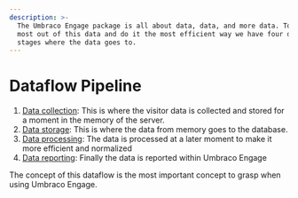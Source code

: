 ```yaml
---
description: >-
  The Umbraco Engage package is all about data, data, and more data. To make the
  most out of this data and do it the most efficient way we have four different
  stages where the data goes to.
---
```


# Dataflow Pipeline

1. [Data collection](../../../../../the-umarketingsuite-broad-overview/dataflow-pipeline/data-collection/): This is where the visitor data is collected and stored for a moment in the memory of the server.
2. [Data storage](../../../../../the-umarketingsuite-broad-overview/dataflow-pipeline/data-storage/): This is where the data from memory goes to the database.
3. [Data processing](../../../../../the-umarketingsuite-broad-overview/dataflow-pipeline/data-parsing/): The data is processed at a later moment to make it more efficient and normalized
4. [Data reporting](../../../../../the-umarketingsuite-broad-overview/dataflow-pipeline/reporting/): Finally the data is reported within Umbraco Engage

The concept of this dataflow is the most important concept to grasp when using Umbraco Engage.
